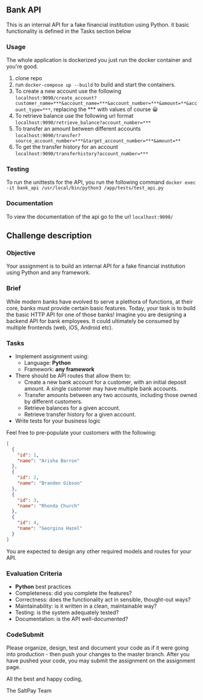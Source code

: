 ## Bank API
This is an internal API for a fake financial institution using Python. it basic functionality is defined in the Tasks section below

### Usage
The whole application is dockerized you just run the docker container and you're good.
1. clone repo
2. run ``` docker-compose up --build ``` to build and start the containers.
3. To create a new account use the following ``` localhost:9090/create_account?customer_name=***&account_name=***&account_number=***&amount=**&account_type=*** ```, replacing the *** with values of course 😀
4. To retrieve balance use the following url format ``` localhost:9090/retrieve_balance?account_number=*** ```
5. To transfer an amount between different accounts ``` localhost:9090/transfer?source_account_number=***&target_account_number=***&amount=** ```
6. To get the transfer history for an account ``` localhost:9090/transferhistory?account_number=*** ```

### Testing
To run the unittests for the API, you run the following command ``` docker exec -it bank_api /usr/local/bin/python3 /app/tests/test_api.py ```

### Documentation
To view the documentation of the api go to the url ``` localhost:9090/ ```

## Challenge description
### Objective

Your assignment is to build an internal API for a fake financial institution using Python and any framework.

### Brief

While modern banks have evolved to serve a plethora of functions, at their core, banks must provide certain basic features. Today, your task is to build the basic HTTP API for one of those banks! Imagine you are designing a backend API for bank employees. It could ultimately be consumed by multiple frontends (web, iOS, Android etc).

### Tasks

- Implement assignment using:
  - Language: **Python**
  - Framework: **any framework**
- There should be API routes that allow them to:
  - Create a new bank account for a customer, with an initial deposit amount. A
    single customer may have multiple bank accounts.
  - Transfer amounts between any two accounts, including those owned by
    different customers.
  - Retrieve balances for a given account.
  - Retrieve transfer history for a given account.
- Write tests for your business logic

Feel free to pre-populate your customers with the following:

```json
[
  {
    "id": 1,
    "name": "Arisha Barron"
  },
  {
    "id": 2,
    "name": "Branden Gibson"
  },
  {
    "id": 3,
    "name": "Rhonda Church"
  },
  {
    "id": 4,
    "name": "Georgina Hazel"
  }
]
```

You are expected to design any other required models and routes for your API.

### Evaluation Criteria

- **Python** best practices
- Completeness: did you complete the features?
- Correctness: does the functionality act in sensible, thought-out ways?
- Maintainability: is it written in a clean, maintainable way?
- Testing: is the system adequately tested?
- Documentation: is the API well-documented?

### CodeSubmit

Please organize, design, test and document your code as if it were going into production - then push your changes to the master branch. After you have pushed your code, you may submit the assignment on the assignment page.

All the best and happy coding,

The SaltPay Team